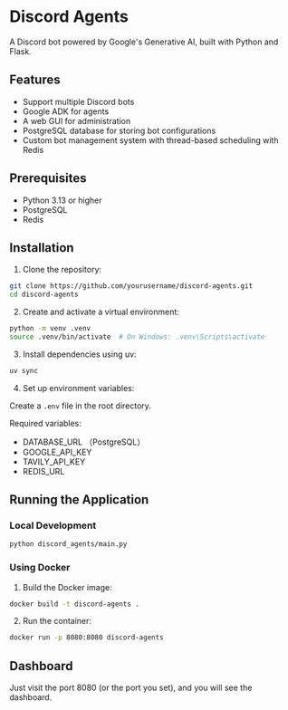 # Discord Agents

A Discord bot powered by Google's Generative AI, built with Python and Flask.

## Features

- Support multiple Discord bots
- Google ADK for agents
- A web GUI for administration
- PostgreSQL database for storing bot configurations
- Custom bot management system with thread-based scheduling with Redis

## Prerequisites

- Python 3.13 or higher
- PostgreSQL
- Redis

## Installation

1. Clone the repository:
```bash
git clone https://github.com/yourusername/discord-agents.git
cd discord-agents
```

2. Create and activate a virtual environment:
```bash
python -m venv .venv
source .venv/bin/activate  # On Windows: .venv\Scripts\activate
```

3. Install dependencies using uv:
```bash
uv sync
```

4. Set up environment variables:

Create a `.env` file in the root directory.

Required variables:
- DATABASE_URL （PostgreSQL）
- GOOGLE_API_KEY
- TAVILY_API_KEY
- REDIS_URL

## Running the Application

### Local Development

```bash
python discord_agents/main.py
```

### Using Docker

1. Build the Docker image:
```bash
docker build -t discord-agents .
```

2. Run the container:
```bash
docker run -p 8080:8080 discord-agents
```

## Dashboard

Just visit the port 8080 (or the port you set), and you will see the dashboard.
